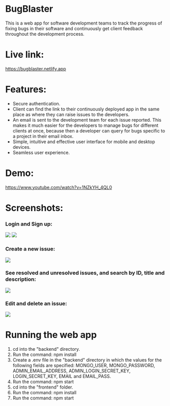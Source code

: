 # BugBlaster
This is a web app for software development teams to track the progress of fixing bugs in their software and continuously get client feedback throughout the development process.

# Live link:
https://bugblaster.netlify.app

# Features:
- Secure authentication.
- Client can find the link to their continuously deployed app in the same place as where they can raise issues to the developers.
- An email is sent to the development team for each issue reported. This makes it much easier for the developers to manage bugs for different clients at once, because then a developer can query for bugs specific to a project in their email inbox.
- Simple, intuitive and effective user interface for mobile and desktop devices.
- Seamless user experience.

# Demo:
https://www.youtube.com/watch?v=1NZkYH_4QL0

# Screenshots:
### Login and Sign up:
![](https://github.com/user-attachments/assets/7d3e8eea-2a4c-4a59-9924-8efbb7145f03)
![](https://github.com/user-attachments/assets/6a7524c9-6d0f-433a-9c3c-1d12c24e6dd8)

### Create a new issue:
![](https://github.com/user-attachments/assets/8c16edda-0870-4062-9d61-cae1402eba06)

### See resolved and unresolved issues, and search by ID, title and description:
![](https://github.com/user-attachments/assets/bcc953cd-5653-4aaf-94d9-7b08229d0684)

### Edit and delete an issue:
![](https://github.com/user-attachments/assets/11666673-55c4-4d21-93c3-711220b3bf4b)


# Running the web app
1. cd into the "backend" directory.
2. Run the command: npm install
3. Create a .env file in the "backend" directory in which the values for the following fields are specified: MONGO_USER, MONGO_PASSWORD, ADMIN_EMAIL_ADDRESS, ADMIN_LOGIN_SECRET_KEY, LOGIN_SECRET_KEY, EMAIL and EMAIL_PASS.
4. Run the command: npm start
5. cd into the "frontend" folder.
6. Run the command: npm install
7. Run the command: npm start
